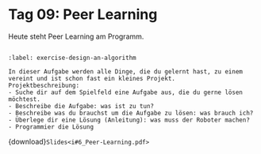 # Tag 09: Peer Learning

Heute steht Peer Learning am Programm.


```{include} ../../_peer_learning.md
```

```{exercise} LEGO MINDSTORMS Weltraum Expedition
:label: exercise-design-an-algorithm

In dieser Aufgabe werden alle Dinge, die du gelernt hast, zu einem vereint und ist schon fast ein kleines Projekt.
Projektbeschreibung:
- Suche dir auf dem Spielfeld eine Aufgabe aus, die du gerne lösen möchtest.
- Beschreibe die Aufgabe: was ist zu tun?
- Beschreibe was du brauchst um die Aufgabe zu lösen: was brauch ich?
- Überlege dir eine Lösung (Anleitung): was muss der Roboter machen?
- Programmier die Lösung

```

{download}`Slides<i#6_Peer-Learning.pdf>`
